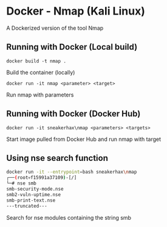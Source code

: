 # Docker - Nmap (Kali Linux)

A Dockerized version of the tool Nmap

## Running with Docker (Local build)

```docker build -t nmap .```

Build the container (locally)

```docker run -it nmap <parameter> <target>```

Run nmap with parameters

## Running with Docker (Docker Hub)

```docker run -it sneakerhax\nmap <parameters> <targets>```

Start image pulled from Docker Hub and run nmap with target

## Using nse search function

```bash
docker run -it --entrypoint=bash sneakerhax\nmap
┌──(root💀f15991a37109)-[/]
└─# nse smb
smb-security-mode.nse
smb2-vuln-uptime.nse
smb-print-text.nse
---truncated---
```

Search for nse modules containing the string smb
